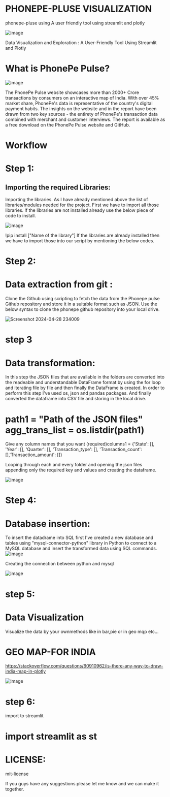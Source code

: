 # PHONEPE-PLUSE VISUALIZATION

phonepe-pluse using A user friendly tool using streamlit and plotly



![image](https://github.com/Davidjerome30312004/phonepe-pluse/assets/153855550/3a81c0b2-439f-4899-9fad-6b79676bfb49)


Data Visualization and Exploration : A User-Friendly Tool Using Streamlit and Plotly

# What is PhonePe Pulse?
![image](https://github.com/Davidjerome30312004/phonepe-pluse/assets/153855550/f0438dab-8774-4d7c-abf2-1b353a5c6a0c)

The PhonePe Pulse website showcases more than 2000+ Crore transactions by consumers on an interactive map of India. With over 45% market share, PhonePe's data is representative of the country's digital payment habits. The insights on the website and in the report have been drawn from two key sources - the entirety of PhonePe's transaction data combined with merchant and customer interviews. The report is available as a free download on the PhonePe Pulse website and GitHub.


# Workflow
# Step 1:
## Importing the required Libraries:
Importing the libraries. As I have already mentioned above the list of libraries/modules needed for the project. First we have to import all those libraries. If the libraries are not installed already use the below piece of code to install.

![image](https://github.com/Davidjerome30312004/phonepe-pluse/assets/153855550/fbc7647f-bc3d-463b-872e-e2bbcacc171f)


!pip install ["Name of the library"]
If the libraries are already installed then we have to import those into our script by mentioning the below codes.

# Step 2:
# Data extraction from git :
Clone the Github using scripting to fetch the data from the Phonepe pulse Github repository and store it in a suitable format such as JSON. Use the below syntax to clone the phonepe github repository into your local drive.

![Screenshot 2024-04-28 234009](https://github.com/Davidjerome30312004/phonepe-pluse/assets/153855550/6825e845-4017-46ad-ac16-f7e65058f12f)

# step 3
# Data transformation:
In this step the JSON files that are available in the folders are converted into the readeable and understandable DataFrame format by using the for loop and iterating file by file and then finally the DataFrame is created. In order to perform this step I've used os, json and pandas packages. And finally converted the dataframe into CSV file and storing in the local drive.

# path1 = "Path of the JSON files" agg_trans_list = os.listdir(path1)

Give any column names that you want
(required)columns1 = {'State': [], 'Year': [], 'Quarter': [], 'Transaction_type': [], 'Transaction_count': [],'Transaction_amount': []}

Looping through each and every folder and opening the json files appending only the required key and values and creating the dataframe.

![image](https://github.com/Davidjerome30312004/phonepe-pluse/assets/153855550/341780b5-b88a-4469-b8de-54beda04b88c)

# Step 4:
# Database insertion:
To insert the datadrame into SQL first I've created a new database and tables using "mysql-connector-python" library in Python to connect to a MySQL database and insert the transformed data using SQL commands.
![image](https://github.com/Davidjerome30312004/phonepe-pluse/assets/153855550/6e1a9a5a-1c70-47b7-8605-7150aa9abe52)


Creating the connection between python and mysql

![image](https://github.com/Davidjerome30312004/phonepe-pluse/assets/153855550/b08380ba-933d-418b-ac3c-abb64571fe01)

# step 5:
# Data Visualization

Visualize the data by your ownmethods like in bar,pie or in geo mqp etc...

# GEO MAP-FOR INDIA
https://stackoverflow.com/questions/60910962/is-there-any-way-to-draw-india-map-in-plotly

![image](https://github.com/Davidjerome30312004/phonepe-pluse/assets/153855550/91b34132-4956-4781-b3f6-3f94d5e63a0e)

# step 6:
import to streamlit

# import streamlit as st


# LICENSE:

mit-license

If you guys have any suggestions please let me know and we can make it together.






